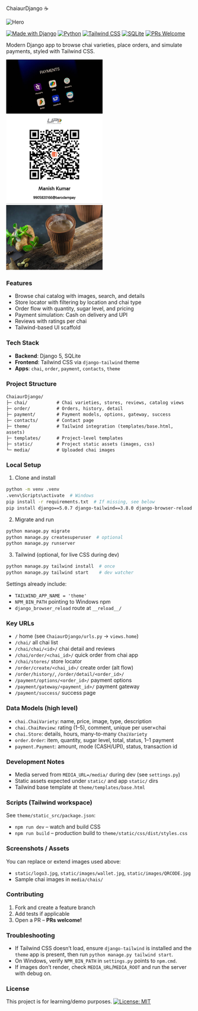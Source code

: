 ChaiaurDjango ☕

![Hero](static/images/kulhadchai.jpg.jpg)

<!-- <img src="static/images/kulhadchai.jpg.jpg" alt="Kulhad Chai" width="300" height="200"> -->

[![Made with Django](https://img.shields.io/badge/Made%20with-Django%205-092E20?logo=django&logoColor=white)](https://www.djangoproject.com/)
[![Python](https://img.shields.io/badge/Python-3.11+-3776AB?logo=python&logoColor=white)](https://www.python.org/)
[![Tailwind CSS](https://img.shields.io/badge/Tailwind-3.x-38B2AC?logo=tailwindcss&logoColor=white)](https://tailwindcss.com/)
[![SQLite](https://img.shields.io/badge/DB-SQLite-003B57?logo=sqlite&logoColor=white)](https://www.sqlite.org/)
[![PRs Welcome](https://img.shields.io/badge/PRs-welcome-brightgreen.svg)](https://makeapullrequest.com)

Modern Django app to browse chai varieties, place orders, and simulate payments, styled with Tailwind CSS.

<div>
  <img src="static/images/wallet.jpg" alt="Wallet" width="260" />
  <img src="static/images/QRCODE.jpg" alt="QR" width="260" />
  <img src="media/chais/kulhadchai.jpg" alt="Kulhad Chai" width="260" />
</div>

### Features
- Browse chai catalog with images, search, and details
- Store locator with filtering by location and chai type
- Order flow with quantity, sugar level, and pricing
- Payment simulation: Cash on delivery and UPI
- Reviews with ratings per chai
- Tailwind-based UI scaffold

### Tech Stack
- **Backend**: Django 5, SQLite
- **Frontend**: Tailwind CSS via `django-tailwind` theme
- **Apps**: `chai`, `order`, `payment`, `contacts`, `theme`

### Project Structure
```
ChaiaurDjango/
├─ chai/           # Chai varieties, stores, reviews, catalog views
├─ order/          # Orders, history, detail
├─ payment/        # Payment models, options, gateway, success
├─ contacts/       # Contact page
├─ theme/          # Tailwind integration (templates/base.html, assets)
├─ templates/      # Project-level templates
├─ static/         # Project static assets (images, css)
└─ media/          # Uploaded chai images
```

### Local Setup
1) Clone and install
```bash
python -m venv .venv
.venv\Scripts\activate  # Windows
pip install -r requirements.txt  # If missing, see below
pip install django==5.0.7 django-tailwind==3.8.0 django-browser-reload
```

2) Migrate and run
```bash
python manage.py migrate
python manage.py createsuperuser  # optional
python manage.py runserver
```

3) Tailwind (optional, for live CSS during dev)
```bash
python manage.py tailwind install  # once
python manage.py tailwind start    # dev watcher
```

Settings already include:
- `TAILWIND_APP_NAME = 'theme'`
- `NPM_BIN_PATH` pointing to Windows npm
- `django_browser_reload` route at `__reload__/`

### Key URLs
- `/` home (see `ChaiaurDjango/urls.py` → `views.home`)
- `/chai/` all chai list
- `/chai/chai/<id>/` chai detail and reviews
- `/chai/order/<chai_id>/` quick order from chai app
- `/chai/stores/` store locator
- `/order/create/<chai_id>/` create order (alt flow)
- `/order/history/`, `/order/detail/<order_id>/`
- `/payment/options/<order_id>/` payment options
- `/payment/gateway/<payment_id>/` payment gateway
- `/payment/success/` success page

### Data Models (high level)
- `chai.ChaiVariety`: name, price, image, type, description
- `chai.ChaiReview`: rating (1–5), comment, unique per user×chai
- `chai.Store`: details, hours, many-to-many `ChaiVariety`
- `order.Order`: item, quantity, sugar level, total, status, 1–1 payment
- `payment.Payment`: amount, mode (CASH/UPI), status, transaction id

### Development Notes
- Media served from `MEDIA_URL=/media/` during dev (see `settings.py`)
- Static assets expected under `static/` and app `static/` dirs
- Tailwind base template at `theme/templates/base.html`

### Scripts (Tailwind workspace)
See `theme/static_src/package.json`:
- `npm run dev` – watch and build CSS
- `npm run build` – production build to `theme/static/css/dist/styles.css`

### Screenshots / Assets
You can replace or extend images used above:
- `static/logo3.jpg`, `static/images/wallet.jpg`, `static/images/QRCODE.jpg`
- Sample chai images in `media/chais/`

### Contributing
1. Fork and create a feature branch
2. Add tests if applicable
3. Open a PR – **PRs welcome!**

### Troubleshooting
- If Tailwind CSS doesn’t load, ensure `django-tailwind` is installed and the `theme` app is present, then run `python manage.py tailwind start`.
- On Windows, verify `NPM_BIN_PATH` in `settings.py` points to `npm.cmd`.
- If images don’t render, check `MEDIA_URL`/`MEDIA_ROOT` and run the server with debug on.

### License
This project is for learning/demo purposes.
[![License: MIT](https://img.shields.io/badge/License-MIT-yellow.svg)](./LICENSE.md)

